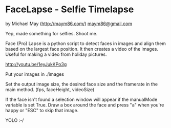 FaceLapse - Selfie Timelapse
==================================
by Michael May (http://maym86.com/) maym86@gmail.com

Yep, made something for selfies. Shoot me.

Face (Pro) Lapse is a python script to detect faces in images and align them based on the largest face position. It then creates a video of the images. Useful for making a video from holiday pictures.

http://youtu.be/1eyJukKPo3g 

Put your images in ./images

Set the output image size, the desired face size and the framerate in the main method. (fps, faceHeight, videoSize)

If the face isn't found a selection window will appear if the manualMode variable is set True. Draw a box around the face and press "a" when you're happy or "ESC" to skip that image.

YOLO :-/




